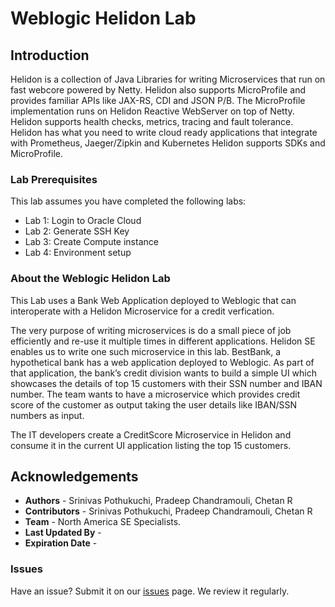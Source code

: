 # Weblogic Helidon Lab

## Introduction

Helidon is a collection of Java Libraries for writing Microservices that run on fast webcore powered by Netty.  Helidon also supports MicroProfile and provides familiar APIs like JAX-RS, CDI and JSON P/B. The MicroProfile implementation runs on Helidon Reactive WebServer on top of Netty. Helidon supports health checks, metrics, tracing and fault tolerance.  
Helidon has what you need to write cloud ready applications that integrate with Prometheus, Jaeger/Zipkin and Kubernetes
Helidon supports SDKs and MicroProfile. 

### Lab Prerequisites

This lab assumes you have completed the following labs:
- Lab 1:  Login to Oracle Cloud
- Lab 2:  Generate SSH Key
- Lab 3:  Create Compute instance 
- Lab 4:  Environment setup
   

### About the Weblogic Helidon Lab

This Lab uses a Bank Web Application deployed to Weblogic that can interoperate with a Helidon Microservice for a credit verfication.

The very purpose of writing microservices is do a small piece of job efficiently and re-use it multiple times in different applications. Helidon SE enables us to write one such microservice in this lab.
BestBank, a hypothetical bank has a web application deployed to Weblogic. As part of that application, the bank’s credit division wants to build a simple UI which showcases the details of top 15 customers with their SSN number and IBAN number.  The team wants to have a microservice which provides credit score of the customer as output taking the user details like IBAN/SSN numbers as input.

The IT developers create a CreditScore Microservice in Helidon and consume it in the current UI application listing the top 15 customers.




  
  

 

## Acknowledgements

- **Authors** - Srinivas Pothukuchi, Pradeep Chandramouli, Chetan R
- **Contributors** -  Srinivas Pothukuchi, Pradeep Chandramouli, Chetan R
- **Team** - North America SE Specialists.
- **Last Updated By** -  
- **Expiration Date** -    

### Issues
Have an issue?  Submit it on our [issues](https://github.com/oracle/learning-library/issues) page. We review it regularly.
      
 
